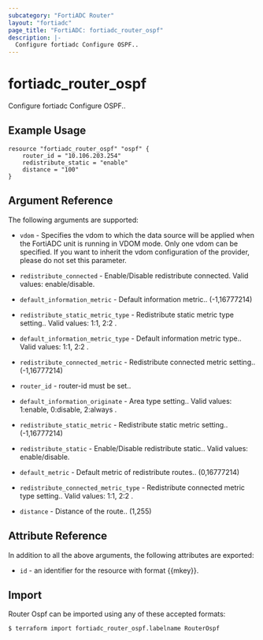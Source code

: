 ```yaml
---
subcategory: "FortiADC Router"
layout: "fortiadc"
page_title: "FortiADC: fortiadc_router_ospf"
description: |-
  Configure fortiadc Configure OSPF..
---
```


# fortiadc_router_ospf
Configure fortiadc Configure OSPF..

## Example Usage
```hcl
resource "fortiadc_router_ospf" "ospf" {
	router_id = "10.106.203.254"
	redistribute_static = "enable"
	distance = "100"
}

```

## Argument Reference

The following arguments are supported:

* `vdom` - Specifies the vdom to which the data source will be applied when the FortiADC unit is running in VDOM mode. Only one vdom can be specified. If you want to inherit the vdom configuration of the provider, please do not set this parameter.

* `redistribute_connected` - Enable/Disable redistribute connected. Valid values: enable/disable.
* `default_information_metric` - Default information metric.. (-1,16777214)
* `redistribute_static_metric_type` - Redistribute static metric type setting.. Valid values: 1:1, 2:2 .
* `default_information_metric_type` - Default information metric type.. Valid values: 1:1, 2:2 .
* `redistribute_connected_metric` - Redistribute connected metric setting.. (-1,16777214)
* `router_id` - router-id must be set.. 
* `default_information_originate` - Area type setting.. Valid values: 1:enable, 0:disable, 2:always .
* `redistribute_static_metric` - Redistribute static metric setting.. (-1,16777214)


* `redistribute_static` - Enable/Disable redistribute static.. Valid values: enable/disable.
* `default_metric` - Default metric of redistribute routes.. (0,16777214)




* `redistribute_connected_metric_type` - Redistribute connected metric type setting.. Valid values: 1:1, 2:2 .
* `distance` - Distance of the route.. (1,255)


## Attribute Reference

In addition to all the above arguments, the following attributes are exported:
* `id` - an identifier for the resource with format {{mkey}}.

## Import
 Router Ospf can be imported using any of these accepted formats:
```
$ terraform import fortiadc_router_ospf.labelname RouterOspf
```
